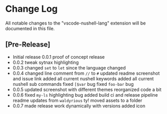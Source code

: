 # Change Log

All notable changes to the "vscode-nushell-lang" extension will be documented in this file.

## [Pre-Release]

- Initial release 0.0.1
proof of concept release
- 0.0.2
tweak sytnax highlighting
- 0.0.3
changed `set` to `let` since the language changed
- 0.0.4
changed line comment from `//` to `#`
updated readme screenshot and issue link
added all current nushell keywords
added all current nushell sub commands
fixed `[$var` bug
fixed `foo-bar` bug
- 0.0.5
updated screenshot with different themes
reorganized code a bit
- 0.0.6
fixed `my-ls` highlighting bug
added build ci and release pipeline
readme updates from `waldyrious` ty!
moved assets to a folder
- 0.0.7
made release work dynamically with versions
added icon
